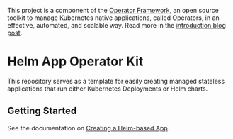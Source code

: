 This project is a component of the [Operator Framework](https://github.com/operator-framework), an open source toolkit to manage Kubernetes native applications, called Operators, in an effective, automated, and scalable way. Read more in the [introduction blog post](https://coreos.com/blog/introducing-operator-framework).

# Helm App Operator Kit

This repository serves as a template for easily creating managed stateless applications that run either Kubernetes Deployments or Helm charts.

## Getting Started

See the documentation on [Creating a Helm-based App](/Documentation/install-helm-app.md).
